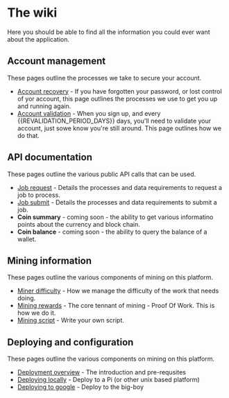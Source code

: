 # The wiki

Here you should be able to find all the information you could ever want about the application.

## Account management

These pages outline the processes we take to secure your account.

 * [Account recovery](/wiki/account/recovery) - If you have forgotten your password, or lost control of yor account, this page outlines the processes we use to get you up and running again.
 * [Account validation](/wiki/account/validation) - When you sign up, and every {{REVALIDATION_PERIOD_DAYS}} days, you'll need to validate your account, just sowe know you're still around. This page outlines how we do that.

## API documentation

These pages outline the various public API calls that can be used.

 * [Job request](/wiki/api/job/request) - Details the processes and data requirements to request a job to process.
 * [Job submit](/wiki/api/job/submit) - Details the processes and data requirements to submit a job.
 * **Coin summary** - coming soon - the ability to get various informatino points about the currency and block chain.
 * **Coin balance** - coming soon - the ability to query the balance of a wallet.

## Mining information

These pages outline the various components of mining on this platform.

 * [Miner difficulty](/wiki/mining/difficulty) - How we manage the difficulty of the work that needs doing.
 * [Mining rewards](/wiki/mining/rewards) - The core tennant of mining - Proof Of Work. This is how we do it.
 * [Mining script](/wiki/mining/script) - Write your own script.
 
 ## Deploying and configuration

These pages outline the various components on mining on this platform.

 * [Deployment overview](/wiki/deployment) - The introduction and pre-requsites
 * [Deploying locally](/wiki/deployment/local) - Deploy to a Pi (or other unix based platform)
 * [Deploying to google](/wiki/deployment/google) - Deploy to the big-boy
 
